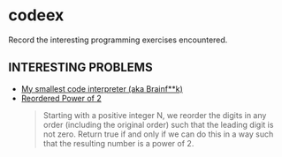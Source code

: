 # codeex
Record the interesting programming exercises encountered.

## INTERESTING PROBLEMS
* [My smallest code interpreter (aka Brainf**k)](https://www.codewars.com/kata/my-smallest-code-interpreter-aka-brainf-star-star-k/cpp)
* [Reordered Power of 2](https://leetcode-cn.com/problems/reordered-power-of-2/description/)
  > Starting with a positive integer N, we reorder the digits in any order (including the original order) such that the leading digit is not zero. Return true if and only if we can do this in a way such that the resulting number is a power of 2.
